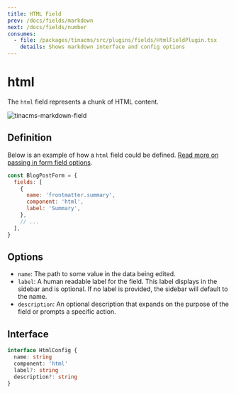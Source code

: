 ```yaml
---
title: HTML Field
prev: /docs/fields/markdown
next: /docs/fields/number
consumes:
  - file: /packages/tinacms/src/plugins/fields/HtmlFieldPlugin.tsx
    details: Shows markdown interface and config options
---
```


# html

The `html` field represents a chunk of HTML content.

![tinacms-markdown-field](https://github.com/taylorux/tinacms.org/tree/ec3e5c1e5736454379815f45595441bd79d85a2d/img/fields/markdown.png)

## Definition

Below is an example of how a `html` field could be defined. [Read more on passing in form field options](https://github.com/taylorux/tinacms.org/tree/ec3e5c1e5736454379815f45595441bd79d85a2d/docs/gatsby/markdown/README.md#customizing-remark-forms).

```javascript
const BlogPostForm = {
  fields: [
    {
      name: 'frontmatter.summary',
      component: 'html',
      label: 'Summary',
    },
    // ...
  ],
}
```

## Options

* `name`: The path to some value in the data being edited.
* `label`: A human readable label for the field. This label displays in the sidebar and is optional. If no label is provided, the sidebar will default to the name.
* `description`: An optional description that expands on the purpose of the field or prompts a specific action.

## Interface

```typescript
interface HtmlConfig {
  name: string
  component: 'html'
  label?: string
  description?: string
}
```

